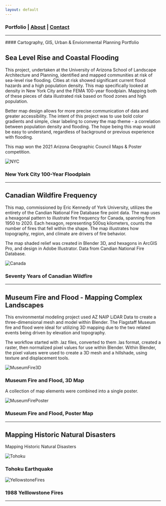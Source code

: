 ```yaml
---
layout: default
---
```

### Portfolio | [About](./about.md) | [Contact](./contact.md)
<hr> 
#### Cartography, GIS, Urban & Enviornmental Planning Portfolio

## Sea Level Rise and Coastal Flooding

This project, undertaken at the University of Arizona School of Landscape Architecture and Planning, identified and mapped communities at risk of sea-level rise flooding. Cities at risk showed significant current flood hazards and a high population density. This map specifically looked at density in New York City and the FEMA 100-year floodplain. Mapping both of these pieces of data illustrated risk based on flood zones and high population. 

Better map design allows for more precise communication of data and greater accessibility. The intent of this project was to use bold color gradients and simple, clear labeling to convey the map theme - a correlation between population density and flooding. The hope being this map would be easy to understand, regardless of background or previous experience with flooding.

This map won the 2021 Arizona Geographic Council Maps & Poster competition.

![NYC](https://glenningram.github.io/assets/img/Ingram_NYCFloodMap.jpg)
### New York City 100-Year Floodplain

 <hr> 


## Canadian Wildfire Frequency

This map, commissioned by Eric Kennedy of York University, utilizes the entirety of the Candian National Fire Database fire point data. The map uses a hexagonal pattern to illustrate fire frequency for Canada, spanning from 1950 to 2020. Each hexagon, representing 500sq kilometers, counts the number of fires that fell within the shape. The map illustrates how topography, region, and climate are drivers of fire behavior.

The map shaded relief was created in Blender 3D, and hexagons in ArcGIS Pro, and design in Adobe Illustrator. Data from Candian National Fire Database.

![Canada](https://glenningram.github.io/assets/img/Ingram_CanadaWildfire.jpg)
### Seventy Years of Canadian Wildfire

 <hr> 
 
 
## Museum Fire and Flood - Mapping Complex Landscapes

This environmental modeling project used AZ NAIP LiDAR Data to create a three-dimensional mesh and model within Blender. The Flagstaff Museum fire and flood were ideal for utilizing 3D mapping due to the two related events being driven by elevation and topography. 

The workflow started with .laz files,  converted to them .las format, created a raster, then normalized pixel values for use within Blender. Within Blender, the pixel values were used to create a 3D mesh and a hillshade, using texture and displacement tools. 

![MuseumFire3D](https://glenningram.github.io/assets/img/3DFlagstaffMap.jpg)
### Museum Fire and Flood, 3D Map

A collection of map elements were combined into a single poster.

![MuseumFirePoster](https://glenningram.github.io/assets/img/MuseumFloodAndFire.jpg)
### Museum Fire and Flood, Poster Map
 <hr> 

## Mapping Historic Natural Disasters

Mapping Historic Natural Disasters

![Tohoku](https://glenningram.github.io/assets/img/TohokuEarthquake.jpg)
### Tohoku Earthquake

![YellowstoneFires](https://glenningram.github.io/assets/img/1988YellowstoneFires.jpg)
### 1988 Yelllowstone Fires

 <hr> 
